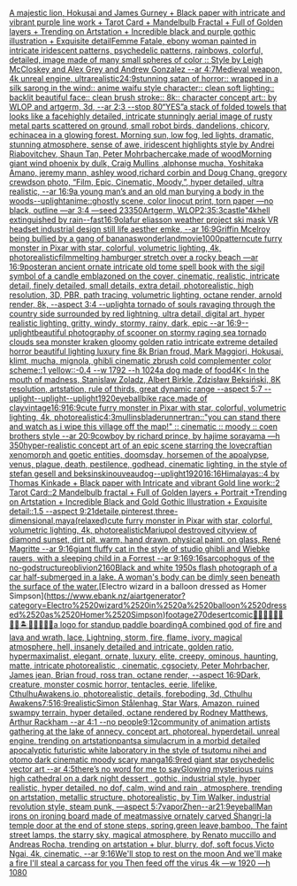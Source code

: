 [A majestic lion, Hokusai and James Gurney + Black paper with intricate and vibrant purple line work + Tarot Card + Mandelbulb Fractal + Full of Golden layers + Trending on Artstation + Incredible black and purple gothic illustration + Exquisite detail](https://www.ebank.nz/aiartgenerator?category=A%2520majestic%2520lion%2C%2520Hokusai%2520and%2520James%2520Gurney%2520%2B%2520Black%2520paper%2520with%2520intricate%2520and%2520vibrant%2520purple%2520line%2520work%2520%2B%2520Tarot%2520Card%2520%2B%2520Mandelbulb%2520Fractal%2520%2B%2520Full%2520of%2520Golden%2520layers%2520%2B%2520Trending%2520on%2520Artstation%2520%2B%2520Incredible%2520black%2520and%2520purple%2520gothic%2520illustration%2520%2B%2520Exquisite%2520detail)[Femme Fatale, ebony woman painted in intricate iridescent patterns, psychedelic patterns, rainbows, colorful, detailed, image made of many small  spheres of color :: Style by Leigh McCloskey and Alex Grey and Andrew Gonzalez --ar 4:7](https://www.ebank.nz/aiartgenerator?category=Femme%2520Fatale%2C%2520ebony%2520woman%2520painted%2520in%2520intricate%2520iridescent%2520patterns%2C%2520psychedelic%2520patterns%2C%2520rainbows%2C%2520colorful%2C%2520detailed%2C%2520image%2520made%2520of%2520many%2520small%2520%2520spheres%2520of%2520color%2520%3A%3A%2520Style%2520by%2520Leigh%2520McCloskey%2520and%2520Alex%2520Grey%2520and%2520Andrew%2520Gonzalez%2520--ar%25204%3A7)[Medieval weapon, 4k unreal engine, ultrarealistic](https://www.ebank.nz/aiartgenerator?category=Medieval%2520weapon%2C%25204k%2520unreal%2520engine%2C%2520ultrarealistic)[24:9](https://www.ebank.nz/aiartgenerator?category=24%3A9)[stunning satan of horror:: wrapped in a silk sarong in the wind:: anime waifu style character:: clean soft lighting:: backlit beautiful face:: clean brush stroke:: 8k:: character concept art:: by WLOP and artgerm, 3d, --ar 2:3 --stop 80](https://www.ebank.nz/aiartgenerator?category=stunning%2520satan%2520of%2520horror%3A%3A%2520wrapped%2520in%2520a%2520silk%2520sarong%2520in%2520the%2520wind%3A%3A%2520anime%2520waifu%2520style%2520character%3A%3A%2520clean%2520soft%2520lighting%3A%3A%2520backlit%2520beautiful%2520face%3A%3A%2520clean%2520brush%2520stroke%3A%3A%25208k%3A%3A%2520character%2520concept%2520art%3A%3A%2520by%2520WLOP%2520and%2520artgerm%2C%25203d%2C%2520--ar%25202%3A3%2520--stop%252080)[“YES”](https://www.ebank.nz/aiartgenerator?category=%E2%80%9CYES%E2%80%9D)[a stack of folded towels that looks like a face](https://www.ebank.nz/aiartgenerator?category=a%2520stack%2520of%2520folded%2520towels%2520that%2520looks%2520like%2520a%2520face)[highly detailed, intricate stunningly aerial image of rusty metal parts scattered on ground, small robot birds, dandelions, chicory, echinacea in a glowing forest. Morning sun, low fog, led lights, dramatic, stunning atmosphere, sense of awe, iridescent highlights style by Andrei Riabovitchev, Shaun Tan, Peter Mohrbacher](https://www.ebank.nz/aiartgenerator?category=highly%2520detailed%2C%2520intricate%2520stunningly%2520aerial%2520image%2520of%2520rusty%2520metal%2520parts%2520scattered%2520on%2520ground%2C%2520small%2520robot%2520birds%2C%2520dandelions%2C%2520chicory%2C%2520echinacea%2520in%2520a%2520glowing%2520forest.%2520Morning%2520sun%2C%2520low%2520fog%2C%2520led%2520lights%2C%2520dramatic%2C%2520stunning%2520atmosphere%2C%2520sense%2520of%2520awe%2C%2520iridescent%2520highlights%2520style%2520by%2520Andrei%2520Riabovitchev%2C%2520Shaun%2520Tan%2C%2520Peter%2520Mohrbacher)[cake,made of wood](https://www.ebank.nz/aiartgenerator?category=cake%2Cmade%2520of%2520wood)[Morning giant wind phoenix by dulk, Craig Mullins ,alphonse mucha, Yoshitaka Amano, jeremy mann, ashley wood,richard corbin and Doug Chang, gregory crewdson photo,  “Film, Epic, Cinematic, Moody,”, hyper detailed, ultra realistic,  --ar 16:9](https://www.ebank.nz/aiartgenerator?category=Morning%2520giant%2520wind%2520phoenix%2520by%2520dulk%2C%2520Craig%2520Mullins%2520%2Calphonse%2520mucha%2C%2520Yoshitaka%2520Amano%2C%2520jeremy%2520mann%2C%2520ashley%2520wood%2Crichard%2520corbin%2520and%2520Doug%2520Chang%2C%2520gregory%2520crewdson%2520photo%2C%2520%2520%E2%80%9CFilm%2C%2520Epic%2C%2520Cinematic%2C%2520Moody%2C%E2%80%9D%2C%2520hyper%2520detailed%2C%2520ultra%2520realistic%2C%2520%2520--ar%252016%3A9)[a young man’s and an old man burying a body in the woods](https://www.ebank.nz/aiartgenerator?category=a%2520young%2520man%E2%80%99s%2520and%2520an%2520old%2520man%2520burying%2520a%2520body%2520in%2520the%2520woods)[--uplight](https://www.ebank.nz/aiartgenerator?category=--uplight)[anime::](https://www.ebank.nz/aiartgenerator?category=anime%3A%3A)[ghostly scene, color linocut print, torn paper —no black, outline —ar 3:4 —seed 23350](https://www.ebank.nz/aiartgenerator?category=ghostly%2520scene%2C%2520color%2520linocut%2520print%2C%2520torn%2520paper%2520%E2%80%94no%2520black%2C%2520outline%2520%E2%80%94ar%25203%3A4%2520%E2%80%94seed%252023350)[Artgerm, WLOP](https://www.ebank.nz/aiartgenerator?category=Artgerm%2C%2520WLOP)[2:3](https://www.ebank.nz/aiartgenerator?category=2%3A3)[5:3](https://www.ebank.nz/aiartgenerator?category=5%3A3)[castle"](https://www.ebank.nz/aiartgenerator?category=castle%22)[4k](https://www.ebank.nz/aiartgenerator?category=4k)[hell extinguished by rain](https://www.ebank.nz/aiartgenerator?category=hell%2520extinguished%2520by%2520rain)[--fast](https://www.ebank.nz/aiartgenerator?category=--fast)[16:9](https://www.ebank.nz/aiartgenerator?category=16%3A9)[olafur eliasson weather project ski mask VR headset industrial design still life aesther emke, --ar 16:9](https://www.ebank.nz/aiartgenerator?category=olafur%2520eliasson%2520weather%2520project%2520ski%2520mask%2520VR%2520headset%2520industrial%2520design%2520still%2520life%2520aesther%2520emke%2C%2520--ar%252016%3A9)[Griffin Mcelroy being bullied by a gang of bananas](https://www.ebank.nz/aiartgenerator?category=Griffin%2520Mcelroy%2520being%2520bullied%2520by%2520a%2520gang%2520of%2520bananas)[wonderland](https://www.ebank.nz/aiartgenerator?category=wonderland)[movie](https://www.ebank.nz/aiartgenerator?category=movie)[1000](https://www.ebank.nz/aiartgenerator?category=1000)[pattern](https://www.ebank.nz/aiartgenerator?category=pattern)[cute furry monster in Pixar with star, colorful, volumetric lighting, 4k, photorealistic](https://www.ebank.nz/aiartgenerator?category=cute%2520furry%2520monster%2520in%2520Pixar%2520with%2520star%2C%2520colorful%2C%2520volumetric%2520lighting%2C%25204k%2C%2520photorealistic)[film](https://www.ebank.nz/aiartgenerator?category=film)[melting hamburger stretch over a rocky beach  —ar 16:9](https://www.ebank.nz/aiartgenerator?category=melting%2520hamburger%2520stretch%2520over%2520a%2520rocky%2520beach%2520%2520%E2%80%94ar%252016%3A9)[poster](https://www.ebank.nz/aiartgenerator?category=poster)[an ancient ornate intricate old tome spell book with the sigil symbol of a candle emblazoned on the cover, cinematic, realistic, intricate detail, finely detailed, small details, extra detail, photorealistic, high resolution, 3D, PBR, path tracing, volumetric lighting, octane render, arnold render, 8k, --aspect 3:4 --uplight](https://www.ebank.nz/aiartgenerator?category=an%2520ancient%2520ornate%2520intricate%2520old%2520tome%2520spell%2520book%2520with%2520the%2520sigil%2520symbol%2520of%2520a%2520candle%2520emblazoned%2520on%2520the%2520cover%2C%2520cinematic%2C%2520realistic%2C%2520intricate%2520detail%2C%2520finely%2520detailed%2C%2520small%2520details%2C%2520extra%2520detail%2C%2520photorealistic%2C%2520high%2520resolution%2C%25203D%2C%2520PBR%2C%2520path%2520tracing%2C%2520volumetric%2520lighting%2C%2520octane%2520render%2C%2520arnold%2520render%2C%25208k%2C%2520--aspect%25203%3A4%2520--uplight)[a tornado of souls ravaging through the country side surrounded by red lightning, ultra detail, digital art, hyper realistic lighting, gritty, windy, stormy, rainy, dark, epic --ar 16:9](https://www.ebank.nz/aiartgenerator?category=a%2520tornado%2520of%2520souls%2520ravaging%2520through%2520the%2520country%2520side%2520surrounded%2520by%2520red%2520lightning%2C%2520ultra%2520detail%2C%2520digital%2520art%2C%2520hyper%2520realistic%2520lighting%2C%2520gritty%2C%2520windy%2C%2520stormy%2C%2520rainy%2C%2520dark%2C%2520epic%2520--ar%252016%3A9)[--uplight](https://www.ebank.nz/aiartgenerator?category=--uplight)[beautiful photography of scooner on stormy raging sea tornado clouds sea monster kraken gloomy golden ratio intricate extreme detailed horror beautiful lighting luxury fine 8k Brian froud, Mark Maggiori, Hokusai, klimt, mucha, mignola, ghibli cinematic zbrush cold complementer color scheme::1 yellow::-0.4 --w 1792 --h 1024](https://www.ebank.nz/aiartgenerator?category=beautiful%2520photography%2520of%2520scooner%2520on%2520stormy%2520raging%2520sea%2520tornado%2520clouds%2520sea%2520monster%2520kraken%2520gloomy%2520golden%2520ratio%2520intricate%2520extreme%2520detailed%2520horror%2520beautiful%2520lighting%2520luxury%2520fine%25208k%2520Brian%2520froud%2C%2520Mark%2520Maggiori%2C%2520Hokusai%2C%2520klimt%2C%2520mucha%2C%2520mignola%2C%2520ghibli%2520cinematic%2520zbrush%2520cold%2520complementer%2520color%2520scheme%3A%3A1%2520yellow%3A%3A-0.4%2520--w%25201792%2520--h%25201024)[a dog made of food](https://www.ebank.nz/aiartgenerator?category=a%2520dog%2520made%2520of%2520food)[4K](https://www.ebank.nz/aiartgenerator?category=4K)[< In the mouth of madness, Stanislaw Zoladz, Albert Birkle, Zdzisław Beksiński, 8K resolution, artstation, rule of thirds, great dynamic range --aspect 5:7 --uplight](https://www.ebank.nz/aiartgenerator?category=%3C%2520In%2520the%2520mouth%2520of%2520madness%2C%2520Stanislaw%2520Zoladz%2C%2520Albert%2520Birkle%2C%2520Zdzis%C5%82aw%2520Beksi%C5%84ski%2C%25208K%2520resolution%2C%2520artstation%2C%2520rule%2520of%2520thirds%2C%2520great%2520dynamic%2520range%2520--aspect%25205%3A7%2520--uplight)[--uplight](https://www.ebank.nz/aiartgenerator?category=--uplight)[--uplight](https://www.ebank.nz/aiartgenerator?category=--uplight)[1920](https://www.ebank.nz/aiartgenerator?category=1920)[eyeball](https://www.ebank.nz/aiartgenerator?category=eyeball)[bike race,made of clay](https://www.ebank.nz/aiartgenerator?category=bike%2520race%2Cmade%2520of%2520clay)[vintage](https://www.ebank.nz/aiartgenerator?category=vintage)[16:9](https://www.ebank.nz/aiartgenerator?category=16%3A9)[16:9](https://www.ebank.nz/aiartgenerator?category=16%3A9)[cute furry monster in Pixar with star, colorful, volumetric lighting, 4k, photorealistic](https://www.ebank.nz/aiartgenerator?category=cute%2520furry%2520monster%2520in%2520Pixar%2520with%2520star%2C%2520colorful%2C%2520volumetric%2520lighting%2C%25204k%2C%2520photorealistic)[4:3](https://www.ebank.nz/aiartgenerator?category=4%3A3)[mullins](https://www.ebank.nz/aiartgenerator?category=mullins)[bladerunner](https://www.ebank.nz/aiartgenerator?category=bladerunner)[tran::](https://www.ebank.nz/aiartgenerator?category=tran%3A%3A)["you can stand there and watch as i wipe this village off the map!" :: cinematic :: moody :: coen brothers style --ar 20:9](https://www.ebank.nz/aiartgenerator?category=%22you%2520can%2520stand%2520there%2520and%2520watch%2520as%2520i%2520wipe%2520this%2520village%2520off%2520the%2520map%21%22%2520%3A%3A%2520cinematic%2520%3A%3A%2520moody%2520%3A%3A%2520coen%2520brothers%2520style%2520--ar%252020%3A9)[cowboy by richard prince, by hajime sorayama —h 350](https://www.ebank.nz/aiartgenerator?category=cowboy%2520by%2520richard%2520prince%2C%2520by%2520hajime%2520sorayama%2520%E2%80%94h%2520350)[hyper-realistic concept art of an epic scene starring the lovecraftian xenomorph and goetic entities, doomsday, horsemen of the apoalypse, venus, plague, death, pestilence,  godhead, cinematic lighting, in the style of stefan gesell and beksinski](https://www.ebank.nz/aiartgenerator?category=hyper-realistic%2520concept%2520art%2520of%2520an%2520epic%2520scene%2520starring%2520the%2520lovecraftian%2520xenomorph%2520and%2520goetic%2520entities%2C%2520doomsday%2C%2520horsemen%2520of%2520the%2520apoalypse%2C%2520venus%2C%2520plague%2C%2520death%2C%2520pestilence%2C%2520%2520godhead%2C%2520cinematic%2520lighting%2C%2520in%2520the%2520style%2520of%2520stefan%2520gesell%2520and%2520beksinski)[nouveau](https://www.ebank.nz/aiartgenerator?category=nouveau)[dog](https://www.ebank.nz/aiartgenerator?category=dog)[--uplight](https://www.ebank.nz/aiartgenerator?category=--uplight)[1920](https://www.ebank.nz/aiartgenerator?category=1920)[16:16](https://www.ebank.nz/aiartgenerator?category=16%3A16)[Himalayas::4 by Thomas Kinkade + Black paper with Intricate and vibrant Gold line work::2 Tarot Card::2 Mandelbulb fractal + Full of Golden layers + Portrait +Trending on Artstation + Incredible Black and Gold Gothic Illustration + Exquisite detail::1.5  --aspect 9:21](https://www.ebank.nz/aiartgenerator?category=Himalayas%3A%3A4%2520by%2520Thomas%2520Kinkade%2520%2B%2520Black%2520paper%2520with%2520Intricate%2520and%2520vibrant%2520Gold%2520line%2520work%3A%3A2%2520Tarot%2520Card%3A%3A2%2520Mandelbulb%2520fractal%2520%2B%2520Full%2520of%2520Golden%2520layers%2520%2B%2520Portrait%2520%2BTrending%2520on%2520Artstation%2520%2B%2520Incredible%2520Black%2520and%2520Gold%2520Gothic%2520Illustration%2520%2B%2520Exquisite%2520detail%3A%3A1.5%2520%2520--aspect%25209%3A21)[detaile,pinterest,three-dimensional,maya](https://www.ebank.nz/aiartgenerator?category=detaile%2Cpinterest%2Cthree-dimensional%2Cmaya)[(relaxed)](https://www.ebank.nz/aiartgenerator?category=%28relaxed%29)[cute furry monster in Pixar with star, colorful, volumetric lighting, 4k, photorealistic](https://www.ebank.nz/aiartgenerator?category=cute%2520furry%2520monster%2520in%2520Pixar%2520with%2520star%2C%2520colorful%2C%2520volumetric%2520lighting%2C%25204k%2C%2520photorealistic)[Mariupol destroyed city](https://www.ebank.nz/aiartgenerator?category=Mariupol%2520destroyed%2520city)[view of diamond sunset, dirt pit, warm, hand drawn, physical paint, on glass, René Magritte --ar 9:16](https://www.ebank.nz/aiartgenerator?category=view%2520of%2520diamond%2520sunset%2C%2520dirt%2520pit%2C%2520warm%2C%2520hand%2520drawn%2C%2520physical%2520paint%2C%2520on%2520glass%2C%2520Ren%C3%A9%2520Magritte%2520--ar%25209%3A16)[giant fluffy cat in the style of studio ghibli and Wiebke rauers, with a sleeping child in a Forrest --ar 9:16](https://www.ebank.nz/aiartgenerator?category=giant%2520fluffy%2520cat%2520in%2520the%2520style%2520of%2520studio%2520ghibli%2520and%2520Wiebke%2520rauers%2C%2520with%2520a%2520sleeping%2520child%2520in%2520a%2520Forrest%2520--ar%25209%3A16)[9:16](https://www.ebank.nz/aiartgenerator?category=9%3A16)[sarcophogus of the no-god](https://www.ebank.nz/aiartgenerator?category=sarcophogus%2520of%2520the%2520no-god)[structure](https://www.ebank.nz/aiartgenerator?category=structure)[oblivion](https://www.ebank.nz/aiartgenerator?category=oblivion)[2160](https://www.ebank.nz/aiartgenerator?category=2160)[Black and white 1950s flash photograph of a car half-submerged in a lake. A woman's body can be dimly seen beneath the surface of the water.](https://www.ebank.nz/aiartgenerator?category=Black%2520and%2520white%25201950s%2520flash%2520photograph%2520of%2520a%2520car%2520half-submerged%2520in%2520a%2520lake.%2520A%2520woman%27s%2520body%2520can%2520be%2520dimly%2520seen%2520beneath%2520the%2520surface%2520of%2520the%2520water.)[Electro wizard in a balloon dressed as Homer Simpson](https://www.ebank.nz/aiartgenerator?category=Electro%2520wizard%2520in%2520a%2520balloon%2520dressed%2520as%2520Homer%2520Simpson)[footage](https://www.ebank.nz/aiartgenerator?category=footage)[270](https://www.ebank.nz/aiartgenerator?category=270)[desert](https://www.ebank.nz/aiartgenerator?category=desert)[comic](https://www.ebank.nz/aiartgenerator?category=comic)[🧞‍♂️🧞‍♀️🧞👾🐙🦑🏝🌌🌊🔮🏴‍☠️](https://www.ebank.nz/aiartgenerator?category=%F0%9F%A7%9E%E2%80%8D%E2%99%82%EF%B8%8F%F0%9F%A7%9E%E2%80%8D%E2%99%80%EF%B8%8F%F0%9F%A7%9E%F0%9F%91%BE%F0%9F%90%99%F0%9F%A6%91%F0%9F%8F%9D%F0%9F%8C%8C%F0%9F%8C%8A%F0%9F%94%AE%F0%9F%8F%B4%E2%80%8D%E2%98%A0%EF%B8%8F)[a logo for standup paddle boarding](https://www.ebank.nz/aiartgenerator?category=a%2520logo%2520for%2520standup%2520paddle%2520boarding)[A combined god of fire and lava and wrath, lace, Lightning, storm, fire, flame, ivory, magical atmosphere, hell, insanely detailed and intricate, golden ratio, hypermaximalist, elegant, ornate, luxury, elite, creepy, ominous, haunting, matte, intricate photorealistic , cinematic, cgsociety, Peter Mohrbacher, James jean, Brian froud, ross tran, octane render, --aspect 16:9](https://www.ebank.nz/aiartgenerator?category=A%2520combined%2520god%2520of%2520fire%2520and%2520lava%2520and%2520wrath%2C%2520lace%2C%2520Lightning%2C%2520storm%2C%2520fire%2C%2520flame%2C%2520ivory%2C%2520magical%2520atmosphere%2C%2520hell%2C%2520insanely%2520detailed%2520and%2520intricate%2C%2520golden%2520ratio%2C%2520hypermaximalist%2C%2520elegant%2C%2520ornate%2C%2520luxury%2C%2520elite%2C%2520creepy%2C%2520ominous%2C%2520haunting%2C%2520matte%2C%2520intricate%2520photorealistic%2520%2C%2520cinematic%2C%2520cgsociety%2C%2520Peter%2520Mohrbacher%2C%2520James%2520jean%2C%2520Brian%2520froud%2C%2520ross%2520tran%2C%2520octane%2520render%2C%2520--aspect%252016%3A9)[Dark, creature, monster cosmic horror, tentacles, eerie, lifelike, CthulhuAwakens.io, photorealistic, details, foreboding, 3d, Cthulhu Awakens](https://www.ebank.nz/aiartgenerator?category=Dark%2C%2520creature%2C%2520monster%2520cosmic%2520horror%2C%2520tentacles%2C%2520eerie%2C%2520lifelike%2C%2520CthulhuAwakens.io%2C%2520photorealistic%2C%2520details%2C%2520foreboding%2C%25203d%2C%2520Cthulhu%2520Awakens)[7:5](https://www.ebank.nz/aiartgenerator?category=7%3A5)[16:9](https://www.ebank.nz/aiartgenerator?category=16%3A9)[realistic](https://www.ebank.nz/aiartgenerator?category=realistic)[Simon Stålenhag, Star Wars, Amazon, ruined swampy terrain, hyper detailed, octane rendered by Rodney Matthews, Arthur Rackham --ar 4:1 --no people](https://www.ebank.nz/aiartgenerator?category=Simon%2520St%C3%A5lenhag%2C%2520Star%2520Wars%2C%2520Amazon%2C%2520ruined%2520swampy%2520terrain%2C%2520hyper%2520detailed%2C%2520octane%2520rendered%2520by%2520Rodney%2520Matthews%2C%2520Arthur%2520Rackham%2520--ar%25204%3A1%2520--no%2520people)[9:12](https://www.ebank.nz/aiartgenerator?category=9%3A12)[community of animation artists gathering at the lake of annecy. concept art. photoreal. hyperdetail. unreal engine. trending on artstation](https://www.ebank.nz/aiartgenerator?category=community%2520of%2520animation%2520artists%2520gathering%2520at%2520the%2520lake%2520of%2520annecy.%2520concept%2520art.%2520photoreal.%2520hyperdetail.%2520unreal%2520engine.%2520trending%2520on%2520artstation)[pants](https://www.ebank.nz/aiartgenerator?category=pants)[a simulacrum in a morbid detailed apocalyptic futuristic white laboratory in the style of tsutomu nihei and otomo dark cinematic moody scary manga](https://www.ebank.nz/aiartgenerator?category=a%2520simulacrum%2520in%2520a%2520morbid%2520detailed%2520apocalyptic%2520futuristic%2520white%2520laboratory%2520in%2520the%2520style%2520of%2520tsutomu%2520nihei%2520and%2520otomo%2520dark%2520cinematic%2520moody%2520scary%2520manga)[16:9](https://www.ebank.nz/aiartgenerator?category=16%3A9)[red giant star psychedelic vector art --ar 4:5](https://www.ebank.nz/aiartgenerator?category=red%2520giant%2520star%2520psychedelic%2520vector%2520art%2520--ar%25204%3A5)[there’s no word for me to say](https://www.ebank.nz/aiartgenerator?category=there%E2%80%99s%2520no%2520word%2520for%2520me%2520to%2520say)[Glowing mysterious ruins high cathedral on a dark night dessert , gothic, industrial style, hyper realistic, hyper detailed, no dof, calm, wind and rain , atmosphere, trending on artstation, metallic structure, photorealistic, by Tim Walker, industrial revolution style, steam punk, —aspect 5:7](https://www.ebank.nz/aiartgenerator?category=Glowing%2520mysterious%2520ruins%2520high%2520cathedral%2520on%2520a%2520dark%2520night%2520dessert%2520%2C%2520gothic%2C%2520industrial%2520style%2C%2520hyper%2520realistic%2C%2520hyper%2520detailed%2C%2520no%2520dof%2C%2520calm%2C%2520wind%2520and%2520rain%2520%2C%2520atmosphere%2C%2520trending%2520on%2520artstation%2C%2520metallic%2520structure%2C%2520photorealistic%2C%2520by%2520Tim%2520Walker%2C%2520industrial%2520revolution%2520style%2C%2520steam%2520punk%2C%2520%E2%80%94aspect%25205%3A7)[vapor](https://www.ebank.nz/aiartgenerator?category=vapor)[Zhen--ar21:9](https://www.ebank.nz/aiartgenerator?category=Zhen--ar21%3A9)[eyeball](https://www.ebank.nz/aiartgenerator?category=eyeball)[Man irons on ironing board made of meat](https://www.ebank.nz/aiartgenerator?category=Man%2520irons%2520on%2520ironing%2520board%2520made%2520of%2520meat)[massive ornately carved Shangri-la temple door at the end of stone steps, spring,green leave,bamboo, The faint street lamps, the starry sky, magical atmosphere, by Renato muccillo and Andreas Rocha, trending on artstation + blur, blurry, dof, soft focus,Victo Ngai, 4k, cinematic, --ar 9:16](https://www.ebank.nz/aiartgenerator?category=massive%2520ornately%2520carved%2520Shangri-la%2520temple%2520door%2520at%2520the%2520end%2520of%2520stone%2520steps%2C%2520spring%2Cgreen%2520leave%2Cbamboo%2C%2520The%2520faint%2520street%2520lamps%2C%2520the%2520starry%2520sky%2C%2520magical%2520atmosphere%2C%2520by%2520Renato%2520muccillo%2520and%2520Andreas%2520Rocha%2C%2520trending%2520on%2520artstation%2520%2B%2520blur%2C%2520blurry%2C%2520dof%2C%2520soft%2520focus%2CVicto%2520Ngai%2C%25204k%2C%2520cinematic%2C%2520--ar%25209%3A16)[We'll stop to rest on the moon And we'll make a fire I'll steal a carcass for you Then feed off the virus 4k —w 1920 —h 1080](https://www.ebank.nz/aiartgenerator?category=We%27ll%2520stop%2520to%2520rest%2520on%2520the%2520moon%2520And%2520we%27ll%2520make%2520a%2520fire%2520I%27ll%2520steal%2520a%2520carcass%2520for%2520you%2520Then%2520feed%2520off%2520the%2520virus%25204k%2520%E2%80%94w%25201920%2520%E2%80%94h%25201080)
